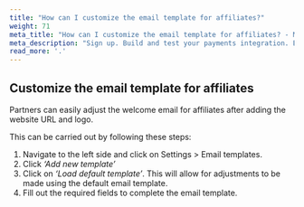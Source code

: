 ```yaml
---
title: "How can I customize the email template for affiliates?"
weight: 71
meta_title: "How can I customize the email template for affiliates? - MultiSafepay Docs"
meta_description: "Sign up. Build and test your payments integration. Explore our products and services. Use our API Reference, SDKs, and wrappers. Get support."
read_more: '.'
---
```


## Customize the email template for affiliates

Partners can easily adjust the welcome email for affiliates after adding the website URL and logo.

This can be carried out by following these steps:

1.	Navigate to the left side and click on Settings > Email templates.
2.	Click _‘Add new template’_
3.	Click on _‘Load default template’_. This will allow for adjustments to be made using the default email template.
4.	Fill out the required fields to complete the email template.
